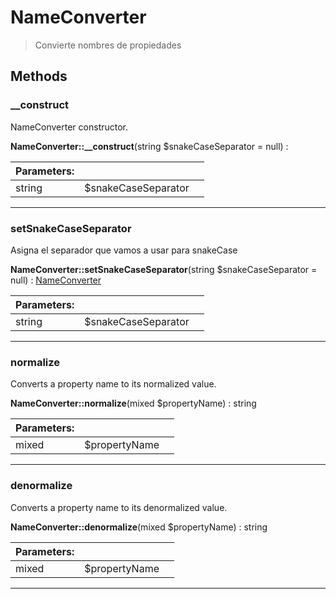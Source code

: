 
                                                                                                                                            
    
# NameConverter


> Convierte nombres de propiedades
>
> 








## Methods

### __construct
NameConverter constructor.


**NameConverter::__construct**(string $snakeCaseSeparator = null) : 


|Parameters: | | |
| --- | --- | --- |
|string |$snakeCaseSeparator |  |

---


### setSnakeCaseSeparator
Asigna el separador que vamos a usar para snakeCase


**NameConverter::setSnakeCaseSeparator**(string $snakeCaseSeparator = null) : [NameConverter](../../../NameConverter.md)


|Parameters: | | |
| --- | --- | --- |
|string |$snakeCaseSeparator |  |

---


### normalize
Converts a property name to its normalized value.


**NameConverter::normalize**(mixed $propertyName) : string


|Parameters: | | |
| --- | --- | --- |
|mixed |$propertyName |  |

---


### denormalize
Converts a property name to its denormalized value.


**NameConverter::denormalize**(mixed $propertyName) : string


|Parameters: | | |
| --- | --- | --- |
|mixed |$propertyName |  |

---


                                                                                                                                                                                                                                                                                                                                                                                                            
    
                                                                                                                                                                                                                                                                             
                